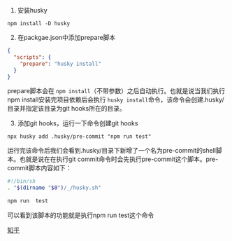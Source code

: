
1. 安装husky

`npm install -D husky`

2. 在packgae.json中添加prepare脚本

```json
{
  "scripts": {
    "prepare": "husky install"
  }
}
```

prepare脚本会在 `npm install`（不带参数）之后自动执行。也就是说当我们执行npm install安装完项目依赖后会执行 `husky install`命令，该命令会创建.husky/目录并指定该目录为git hooks所在的目录。

3. 添加git hooks，运行一下命令创建git hooks

`npx husky add .husky/pre-commit "npm run test"`

运行完该命令后我们会看到.husky/目录下新增了一个名为pre-commit的shell脚本。也就是说在在执行git commit命令时会先执行pre-commit这个脚本。pre-commit脚本内容如下：

```bash
#!/bin/sh
. "$(dirname "$0")/_/husky.sh"
   
npm run  test
```

可以看到该脚本的功能就是执行npm run test这个命令




[知乎](https://zhuanlan.zhihu.com/p/366786798)
